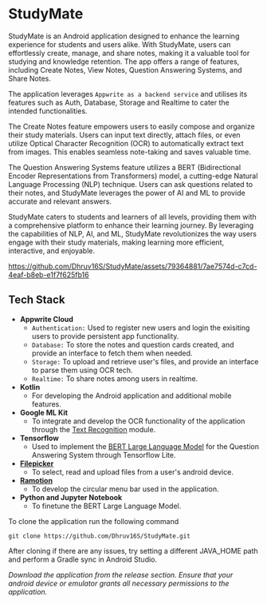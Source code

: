 # StudyMate

StudyMate is an Android application designed to enhance the learning experience for students and users alike. With StudyMate, users can effortlessly create, manage, and share notes, making it a valuable tool for studying and knowledge retention. The app offers a range of features, including Create Notes, View Notes, Question Answering Systems, and Share Notes.

The application leverages `Appwrite as a backend service` and utilises its features such as Auth, Database, Storage and Realtime to cater the intended functionalities.

The Create Notes feature empowers users to easily compose and organize their study materials. Users can input text directly, attach files, or even utilize Optical Character Recognition (OCR) to automatically extract text from images. This enables seamless note-taking and saves valuable time.

The Question Answering Systems feature utilizes a BERT (Bidirectional Encoder Representations from Transformers) model, a cutting-edge Natural Language Processing (NLP) technique. Users can ask questions related to their notes, and StudyMate leverages the power of AI and ML to provide accurate and relevant answers.

StudyMate caters to students and learners of all levels, providing them with a comprehensive platform to enhance their learning journey. By leveraging the capabilities of NLP, AI, and ML, StudyMate revolutionizes the way users engage with their study materials, making learning more efficient, interactive, and enjoyable.

https://github.com/Dhruv16S/StudyMate/assets/79364881/7ae7574d-c7cd-4eaf-b8eb-e1f7f625fb16

## **Tech Stack**

- **Appwrite Cloud**
    - `Authentication:` Used to register new users and login the exisiting users to provide persistent app functionality.
    - `Database:` To store the notes and question cards created, and provide an interface to fetch them when needed.
    - `Storage:` To upload and retrieve user's files, and provide an interface to parse them using OCR tech.
    - `Realtime:` To share notes among users in realtime. 
- **Kotlin**
    - For developing the Android application and additional mobile features.
- **Google ML Kit**
    - To integrate and develop the OCR functionality of the application through the [Text Recognition](https://developers.google.com/ml-kit/vision/text-recognition/v2) module.
- **Tensorflow**
    - Used to implement the [BERT Large Language Model](https://www.tensorflow.org/lite/examples/bert_qa/overview) for the Question Answering System through Tensorflow Lite.
- **[Filepicker](https://github.com/Atwa/filepicker)**
    - To select, read and upload files from a user's android device.
- **[Ramotion](https://github.com/Ramotion/circle-menu-android)**
    - To develop the circular menu bar used in the application.
- **Python and Jupyter Notebook**
    - To finetune the BERT Large Language Model.

To clone the application run the following command

`
git clone https://github.com/Dhruv16S/StudyMate.git
`

After cloning if there are any issues, try setting a different JAVA_HOME path and perform a Gradle sync in Android Studio.

*Download the application from the release section. Ensure that your android device or emulator grants all necessary permissions to the application.*





